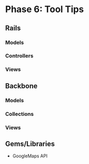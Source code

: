 # Phase 6: Tool Tips

## Rails
### Models

### Controllers

### Views

## Backbone
### Models
### Collections
### Views
## Gems/Libraries

* GoogleMaps API
